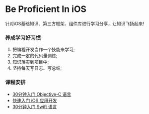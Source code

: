 # Be Proficient In iOS

针对iOS基础知识、第三方框架、组件库进行学习分享，让知识飞扬起来!

### 养成学习好习惯

1. 把编程开发当作一个技能来学习;
2. 完成一定的代码量训练;
3. 知识落实到项目中;
4. 坚持每天写日志、写总结;

### 课程安排

- [30分钟入门 Objective-C 语言](/Objective-C/objcin30min.md)
- [快速入门 iOS 应用开发](/iOS/step_in_ios.md)
- [30分钟入门 Swift 语言](/Swift/swiftin30min.md)